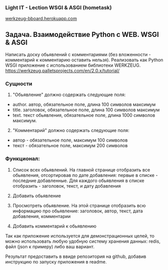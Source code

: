### Light IT - Lection WSGI & ASGI (hometask)

[werkzeug-bboard.herokuapp.com](https://werkzeug-bboard.herokuapp.com)

## Задача. Взаимодействие Python c WEB. WSGI & ASGI

Написать доску обьявлений с комментариями (без вложенности - комментарий к комментарию оставить нельзя).
Реализовать как Python WSGI приложение с использованием библиотеки WERKZEUG.
https://werkzeug.palletsprojects.com/en/2.0.x/tutorial/

### Сущности

1. "Обьявление" должно содержать следующие поля:
- author. автор, обязательное поле, длина 100 символов максимум
- title. заголовок, обязательное поле, длина 100 символов максимум
- text. текст обьявления, обязательное поле, длина 1000 символов максимум.

2. "Комментарий"  должно содержать следующие поля:
- автор - обязательное поле, максимум 100 символов
- текст - обязательное поле, максимум 200 символов

### Функционал:

1) Список всех обьявлений.
На главной странице отобразить все обьявления,
отсортировав по дате добавления: первые в списке - последние добавленные.
Для каждого обьявления в списке отобразить - заголовок, текст, и дату добавления

2) Добавить обьявление

3) Просмотреть обьявление.
На этой странице отобразить всю информацию про обьявление:
заголовок, автор, текст, дата добавления, комментарии

4) Добавить комментарий к обьявлению

Так как приложение используется для демонстрационных целей,
то можно использовать любую удобную систему хранения данных:
redis, файл (json к примеру) либо ваш вариант.

Результат предоставить в ввиде репозитория на github,
добавив инструкцию по запуску приложения в readme.
